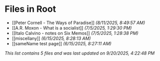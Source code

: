 # Files in Root

- [[Peter Cornell - The Ways of Paradise]] *(8/11/2025, 8:49:57 AM)*
- [[A.R. Moxon - What is a socialist]] *(7/5/2025, 1:29:30 PM)*
- [[Italo Calvino - notes on Six Memos]] *(7/5/2025, 1:28:38 PM)*
- [[miscellany]] *(6/15/2025, 8:28:13 AM)*
- [[sameName test page]] *(6/15/2025, 8:27:11 AM)*

*This list contains 5 files and was last updated on 9/20/2025, 4:22:48 PM*